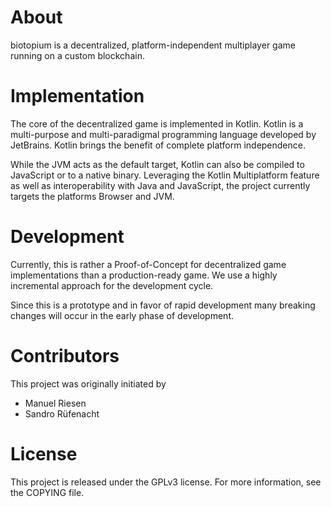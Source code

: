 # About
biotopium is a decentralized, platform-independent multiplayer game running on a custom blockchain.

# Implementation
The core of the decentralized game is implemented in Kotlin.
Kotlin is a multi-purpose and multi-paradigmal programming language developed by JetBrains.
Kotlin brings the benefit of complete platform independence.

While the JVM acts as the default target, Kotlin can also be compiled to JavaScript or to a native binary.
Leveraging the Kotlin Multiplatform feature as well as interoperability with Java and JavaScript, the project currently targets the platforms Browser and JVM.

# Development
Currently, this is rather a Proof-of-Concept for decentralized game implementations than a production-ready game.
We use a highly incremental approach for the development cycle.

Since this is a prototype and in favor of rapid development many breaking changes will occur in the early phase of development.

# Contributors
This project was originally initiated by
- Manuel Riesen
- Sandro Rüfenacht

# License
This project is released under the GPLv3 license.
For more information, see the COPYING file.